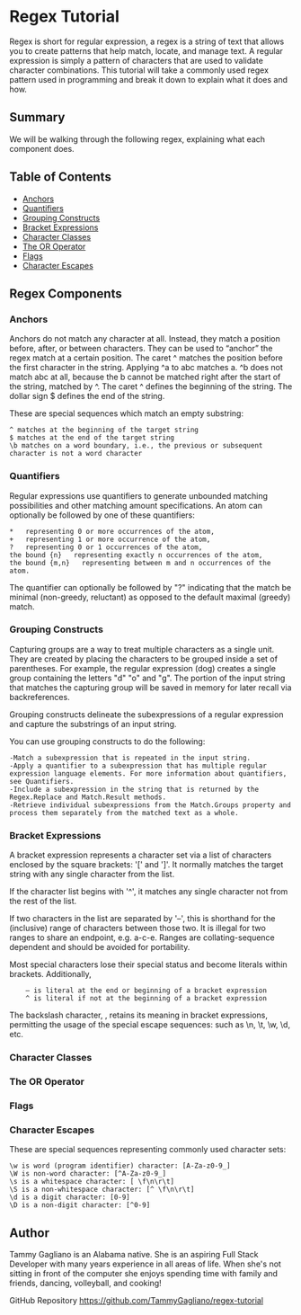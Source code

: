 # Regex Tutorial 

Regex is short for regular expression, a regex is a string of text that allows you to create patterns that help match, locate, and manage text. A regular expression is simply a pattern of characters that are used to validate character combinations. This tutorial will take a commonly used regex pattern used in programming and break it down to explain what it does and how.

## Summary

We will be walking through the following regex, explaining what each component does.

## Table of Contents

- [Anchors](#anchors)
- [Quantifiers](#quantifiers)
- [Grouping Constructs](#grouping-constructs)
- [Bracket Expressions](#bracket-expressions)
- [Character Classes](#character-classes)
- [The OR Operator](#the-or-operator)
- [Flags](#flags)
- [Character Escapes](#character-escapes)

## Regex Components

### Anchors

Anchors do not match any character at all. Instead, they match a position before, after, or between characters. They can be used to “anchor” the regex match at a certain position. The caret ^ matches the position before the first character in the string. Applying ^a to abc matches a. ^b does not match abc at all, because the b cannot be matched right after the start of the string, matched by ^. The caret ^ defines the beginning of the string. The dollar sign $ defines the end of the string.

These are special sequences which match an empty substring:

    ^ matches at the beginning of the target string
    $ matches at the end of the target string
    \b matches on a word boundary, i.e., the previous or subsequent character is not a word character
### Quantifiers

Regular expressions use quantifiers to generate unbounded matching possibilities and other matching amount specifications. An atom can optionally be followed by one of these quantifiers:

    *   representing 0 or more occurrences of the atom,
    +   representing 1 or more occurrence of the atom,
    ?   representing 0 or 1 occurrences of the atom,
    the bound {n}   representing exactly n occurrences of the atom,
    the bound {m,n}   representing between m and n occurrences of the atom.

The quantifier can optionally be followed by "?" indicating that the match be minimal (non-greedy, reluctant) as opposed to the default maximal (greedy) match.
### Grouping Constructs

Capturing groups are a way to treat multiple characters as a single unit. They are created by placing the characters to be grouped inside a set of parentheses. For example, the regular expression (dog) creates a single group containing the letters "d" "o" and "g". The portion of the input string that matches the capturing group will be saved in memory for later recall via backreferences. 

Grouping constructs delineate the subexpressions of a regular expression and capture the substrings of an input string. 

You can use grouping constructs to do the following:

    -Match a subexpression that is repeated in the input string.
    -Apply a quantifier to a subexpression that has multiple regular expression language elements. For more information about quantifiers, see Quantifiers.
    -Include a subexpression in the string that is returned by the Regex.Replace and Match.Result methods.
    -Retrieve individual subexpressions from the Match.Groups property and process them separately from the matched text as a whole.
### Bracket Expressions

A bracket expression represents a character set via a list of characters enclosed by the square brackets: '[' and ']'. It normally matches the target string with any single character from the list.

If the character list begins with '^', it matches any single character not from the rest of the list.

If two characters in the list are separated by '–', this is shorthand for the (inclusive) range of characters between those two. It is illegal for two ranges to share an endpoint, e.g. a-c-e. Ranges are collating-sequence dependent and should be avoided for portability.

Most special characters lose their special status and become literals within brackets. Additionally,

        – is literal at the end or beginning of a bracket expression
        ^ is literal if not at the beginning of a bracket expression

The backslash character, \, retains its meaning in bracket expressions, permitting the usage of the special escape sequences: such as \n, \t, \w, \d, etc.
### Character Classes
### The OR Operator
### Flags
### Character Escapes

These are special sequences representing commonly used character sets:

    \w is word (program identifier) character: [A-Za-z0-9_]
    \W is non-word character: [^A-Za-z0-9_]
    \s is a whitespace character: [ \f\n\r\t]
    \S is a non-whitespace character: [^ \f\n\r\t]
    \d is a digit character: [0-9]
    \D is a non-digit character: [^0-9]
## Author

Tammy Gagliano is an Alabama native. She is an aspiring Full Stack Developer with many years experience in all areas of life. When she's not sitting in front of the computer she enjoys spending time with family and friends, dancing, volleyball, and cooking! 

GitHub Repository
    https://github.com/TammyGagliano/regex-tutorial

